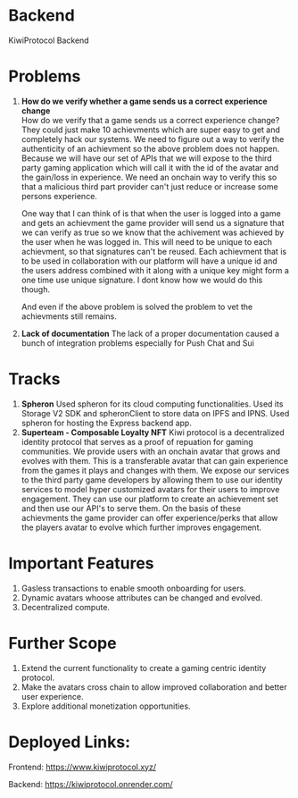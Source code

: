 # Backend

KiwiProtocol Backend

# Problems

1. **How do we verify whether a game sends us a correct experience change**  
   How do we verify that a game sends us a correct experience change? They could just make 10 achievments which are super easy to get and completely hack our systems.
   We need to figure out a way to verify the authenticity of an achievment so the above problem does not happen.
   Because we will have our set of APIs that we will expose to the third party gaming application which will call it with the id of the avatar and the gain/loss in experience.
   We need an onchain way to verify this so that a malicious third part provider can't just reduce or increase some persons experience.

   One way that I can think of is that when the user is logged into a game and gets an achievment the game provider will send us a signature that we can verify as true so we know that the achivement was achieved by the user when he was logged in. This will need to be unique to each achievment, so that signatures can't be reused. Each achievment that is to be used in collaboration with our platform will have a unique id and the users address combined with it along with a unique key might form a one time use unique signature. I dont know how we would do this though.

   And even if the above problem is solved the problem to vet the achievments still remains.

2. **Lack of documentation**
   The lack of a proper documentation caused a bunch of integration problems especially for Push Chat and Sui


# Tracks

1. **Spheron**
   Used spheron for its cloud computing functionalities. Used its Storage V2 SDK and spheronClient to store data on IPFS and IPNS.
   Used spheron for hosting the Express backend app.
2. **Superteam - Composable Loyalty NFT**
   Kiwi protocol is a decentralized identity protocol that serves as a proof of repuation for gaming communities. We provide users with an onchain avatar that grows and evolves with them. This is a transferable avatar that can gain experience from the games it plays and changes with them.
   We expose our services to the third party game developers by allowing them to use our identity services to model hyper customized avatars for their users to improve engagement. They can use our platform to create an achievement set and then use our API's to serve them.
   On the basis of these achievments the game provider can offer experience/perks that allow the players avatar to evolve which further improves engagement.

# Important Features
1. Gasless transactions to enable smooth onboarding for users.
2. Dynamic avatars whoose attributes can be changed and evolved.
3. Decentralized compute.

# Further Scope
1. Extend the current functionality to create a gaming centric identity protocol.
2. Make the avatars cross chain to allow improved collaboration and better user experience.
3. Explore additional monetization opportunities.

# Deployed Links:
Frontend: https://www.kiwiprotocol.xyz/  

Backend: https://kiwiprotocol.onrender.com/
   
